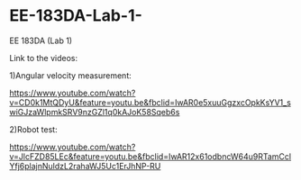 # EE-183DA-Lab-1-
EE 183DA (Lab 1)

Link to the videos:

1)Angular velocity measurement:

https://www.youtube.com/watch?v=CD0k1MtQDyU&feature=youtu.be&fbclid=IwAR0e5xuuGgzxcOpkKsYV1_swiGJzaWlpmkSRV9nzGZl1q0kAJoK58Sqeb6s

2)Robot test:

https://www.youtube.com/watch?v=JlcFZD85LEc&feature=youtu.be&fbclid=IwAR12x61odbncW64u9RTamCclYfj6plajnNuldzL2rahaWJ5Uc1ErJhNP-RU
